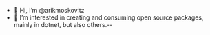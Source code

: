 - 👋 Hi, I’m @arikmoskovitz
- 👀 I’m interested in creating and consuming open source packages, mainly in dotnet, but also others.--
<!--- 
- 💞️ I’m looking to collaborate on ...
- 📫 How to reach me ...
--->
<!---
arikmoskovitz/arikmoskovitz is a ✨ special ✨ repository because its `README.md` (this file) appears on your GitHub profile.
You can click the Preview link to take a look at your changes.
--->
